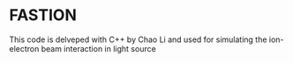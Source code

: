 # FASTION
This code is delveped with C++ by Chao Li and used for 
simulating the ion-electron beam interaction in light source
